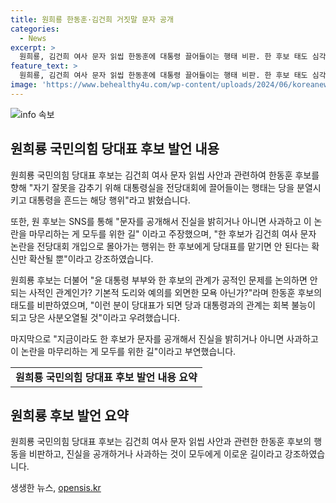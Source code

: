 ```yaml
---
title: 원희룡 한동훈·김건희 거짓말 문자 공개
categories:
  - News
excerpt: >
  원희룡, 김건희 여사 문자 읽씹 한동훈에 대통령 끌어들이는 행태 비판. 한 후보 태도 심각한 문제  7일 원희룡 국민의힘 당대표 후보는 한동훈 후보를 향해 김건희 여사 문자 논란을 대통령실을 전당대회에 끌어들이는 행태로 비판했다. SNS를 통해 진실을 밝히거나 사과해야 한다며 당을 분열시키고 대통령을 흔드는 행위라고 주장하며 한 후보에게 당대표를 맡기면 안 된다는 확신을 표명했다. 또한, 문자를 공개해서 오해와 논쟁을 해결하는 유일한 방법이라며 문자 공개를 촉구했다.
feature_text: >
  원희룡, 김건희 여사 문자 읽씹 한동훈에 대통령 끌어들이는 행태 비판. 한 후보 태도 심각한 문제  7일 원희룡 국민의힘 당대표 후보는 한동훈 후보를 향해 김건희 여사 문자 논란을 대통령실을 전당대회에 끌어들이는 행태로 비판했다. SNS를 통해 진실을 밝히거나 사과해야 한다며 당을 분열시키고 대통령을 흔드는 행위라고 주장하며 한 후보에게 당대표를 맡기면 안 된다는 확신을 표명했다. 또한, 문자를 공개해서 오해와 논쟁을 해결하는 유일한 방법이라며 문자 공개를 촉구했다.
image: 'https://www.behealthy4u.com/wp-content/uploads/2024/06/koreanews.jpg'
---
```


<p><img src="https://www.behealthy4u.com/wp-content/uploads/2024/06/koreanews.jpg" alt="info 속보" /></p>

<h2 data-ke-size="size26">원희룡 국민의힘 당대표 후보 발언 내용</h2>

<p data-ke-size="size16">원희룡 국민의힘 당대표 후보는 김건희 여사 문자 읽씹 사안과 관련하여 한동훈 후보를 향해 "자기 잘못을 감추기 위해 대통령실을 전당대회에 끌어들이는 행태는 당을 분열시키고 대통령을 흔드는 해당 행위"라고 밝혔습니다.</p>

<p data-ke-size="size16">또한, 원 후보는 SNS를 통해 "문자를 공개해서 진실을 밝히거나 아니면 사과하고 이 논란을 마무리하는 게 모두를 위한 길" 이라고 주장했으며, "한 후보가 김건희 여사 문자 논란을 전당대회 개입으로 몰아가는 행위는 한 후보에게 당대표를 맡기면 안 된다는 확신만 확산될 뿐"이라고 강조하였습니다.</p>

<p data-ke-size="size16">원희룡 후보는 더불어 "윤 대통령 부부와 한 후보의 관계가 공적인 문제를 논의하면 안 되는 사적인 관계인가? 기본적 도리와 예의를 외면한 모욕 아닌가?"라며 한동훈 후보의 태도를 비판하였으며, "이런 분이 당대표가 되면 당과 대통령과의 관계는 회복 불능이 되고 당은 사분오열될 것"이라고 우려했습니다.</p>

<p data-ke-size="size16">마지막으로 "지금이라도 한 후보가 문자를 공개해서 진실을 밝히거나 아니면 사과하고 이 논란을 마무리하는 게 모두를 위한 길"이라고 부연했습니다.</p>

<table>
  <tr>
    <td style="text-align: center; height: 17px;"><b>원희룡 국민의힘 당대표 후보 발언 내용 요약</b></td>
  </tr>
</table>

<h2 data-ke-size="size26">원희룡 후보 발언 요약</h2>

<p data-ke-size="size16">원희룡 국민의힘 당대표 후보는 김건희 여사 문자 읽씹 사안과 관련한 한동훈 후보의 행동을 비판하고, 진실을 공개하거나 사과하는 것이 모두에게 이로운 길이라고 강조하였습니다.</p>
생생한 뉴스, <a href="https://opensis.kr" rel="dofollow">opensis.kr</a>


